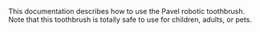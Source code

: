 This documentation describes how to use the Pavel robotic toothbrush.
Note that this toothbrush is totally safe to use for children, adults, or pets.
